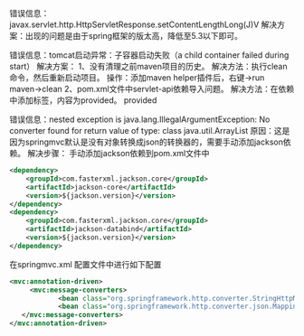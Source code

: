 错误信息：javax.servlet.http.HttpServletResponse.setContentLengthLong(J)V
解决方案：出现的问题是由于spring框架的版太高，降低至5.3以下即可。

错误信息：tomcat启动异常：子容器启动失败（a child container failed during start）
解决方案：
1、没有清理之前maven项目的历史。
解决方法：执行clean命令，然后重新启动项目。
操作：添加maven helper插件后，右键→run maven→clean
2、pom.xml文件中servlet-api依赖导入问题。
解决方法：在依赖中添加<scope>标签，内容为provided。
<scope>provided</scope>

错误信息：nested exception is java.lang.IllegalArgumentException: No converter found for return value of type: class java.util.ArrayList
原因：这是因为springmvc默认是没有对象转换成json的转换器的，需要手动添加jackson依赖。
解决步骤：
手动添加jackson依赖到pom.xml文件中
```xml
<dependency>
    <groupId>com.fasterxml.jackson.core</groupId>
    <artifactId>jackson-core</artifactId>
    <version>${jackson.version}</version>
</dependency>
<dependency>
    <groupId>com.fasterxml.jackson.core</groupId>
    <artifactId>jackson-databind</artifactId>
    <version>${jackson.version}</version>
</dependency>
```
在springmvc.xml 配置文件中进行如下配置
```xml
<mvc:annotation-driven>
     <mvc:message-converters>
            <bean class="org.springframework.http.converter.StringHttpMessageConverter"/>
            <bean class="org.springframework.http.converter.json.MappingJackson2HttpMessageConverter"/>
   </mvc:message-converters>
</mvc:annotation-driven>
```
